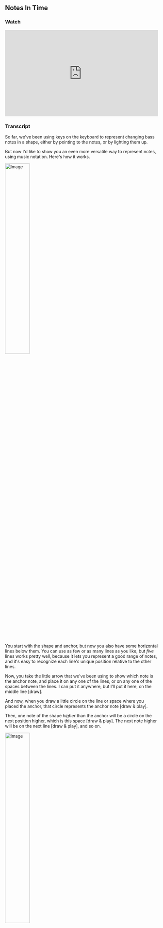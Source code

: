 ## Notes In Time



### Watch

<style>
.embed-container {
    position: relative;
    padding-bottom: 56.25%;
    height: 0;
    overflow: hidden;
    max-width: 100%;
  }
  iframe{
    position: absolute;
    top: 0;
    left: 0;
    width: 100%;
    height: 100%;
  }
</style>
<div class='embed-container'>
  <iframe src='https://www.youtube.com/embed/9JgYHum55hI?rel=0' frameborder='0' allowfullscreen></iframe>
</div>



### Transcript

So far, we've been using keys on the keyboard to represent changing bass notes in a shape, either by pointing to the notes, or by lighting them up.

But now I'd like to show you an even more versatile way to represent notes, using music notation. Here's how it works.

<img src="../media/notation/lines_1.png" alt="Image" align="center" style="width: 40%;">

You start with the shape and anchor, but now you also have some horizontal lines below them. You can use as few or as many lines as you like, but *five* lines works pretty well, because it lets you represent a good range of notes, and it's easy to recognize each line's unique position relative to the other lines.

Now, you take the little arrow that we've been using to show which note is the anchor note, and place it on any one of the lines, or on any one of the spaces between the lines. I can put it anywhere, but I'll put it here, on the middle line [draw].

And now, when you draw a little circle on the line or space where you placed the anchor, that circle represents the anchor note [draw & play].

Then, one note of the shape *higher* than the anchor will be a circle on the next position higher, which is this space [draw & play]. The next note higher will be on the next line [draw & play], and so on.

<img src="../media/notation/lines_2.png" alt="Image" align="center" style="width: 40%;">

Or, you can draw notes *lower* than the anchor in the same way. Starting from the anchor, the next note of the shape lower will be a circle on the next position lower [draw & play], and so on [draw & play].

<img src="../media/notation/lines_3.png" alt="Image" align="center" style="width: 40%;">

This means, if we look at the bass notes in a song [start song]:

<img src="../media/notation/ex_1_simple.png" alt="Image" align="center" style="width: 40%;">

This is the anchor [point & play], the next bass note is one, two notes of the shape lower than the anchor [point & play], then the next note is three lower [point & play], and then back to two lower [point & play]. And the pattern repeats.

Or, for a different song:

<img src="../media/notation/ex_5_simple.png" alt="Image" align="center" style="width: 40%;">

Here, the first bass note is one, two notes higher than the anchor [point & play], the next note is one higher [point & play], and then we're back to the anchor for the final two bass notes [point & play]. And the pattern repeats.

[stop song]

So the lines&mdash;and the spaces between them&mdash;represent the notes of the shape. And rather than pointing to a key on the keyboard and saying, "this note," the lines and spaces emphasize the *relationships* between notes of the shape&mdash;how much higher or lower they are from the anchor, and from one another.

So now you can say, "the note two lower than the anchor," and I'll know exactly which note you're talking about.

But that's not all the lines do. They also show us relationships between notes in *time*.

For one thing, the notes are written one after the other, which shows us their progression from one note to the next. And that's something you can't quite represent on the keyboard alone.

Beyond that, they the progression of time through the song. But it's not quite the same way a clock represents time. Instead, it's the time that arises from the song's regular beat, or *pulse*.

[start song]

You can *feel* a song's pulse, because it's the rate at which you most naturally move along to the song. So tap your foot, or bob your head, or dance along, and that's the pulse.

<img src="../media/notation/ex_5.png" alt="Image" align="center" style="width: 100%;">

We can show the pulse by adding dots to the notation. Each dot represents one pulse, and now you can see *when* each note happens in the song, relative to the pulse, like this [point & play].

So give it a try. Keep playing along with songs that have changing bass notes, but now, you'll see the patterns as music notation, rather than as keys lit up on the keyboard.

You can also try using notation to write down some of your own ideas, like what you came up with playing with the anchor. And if you want to show two or more notes played at the same time, write them on top of one another, like this [draw & play].

<img src="../media/notation/lines_4.png" alt="Image" align="center" style="width: 40%;">

Play around with this. And when you feel like you've started to get the hang of how music notation can represent what you play, that's when you're ready to come back for more.



### Example Songs

<a href="https://www.youtube.com/watch?v=JXgV1rXUoME" target="_blank">You Right - Doja Cat</a>  
(1 pattern, 4 bass notes)

<img src="../media/notation/ex_1.png" alt="Image" align="center" style="width: 100%;">

<a href="https://www.youtube.com/watch?v=HEydV4B6mRQ" target="_blank">De Cora - Rauw Alejandro & J Balvin</a>  
(1 pattern, 4 bass notes)

<img src="../media/notation/ex_2.png" alt="Image" align="center" style="width: 100%;">

<a href="https://www.youtube.com/watch?v=BC19kwABFwc" target="_blank">Love Again - Dua Lipa</a>  
(1 pattern, 4 bass notes)

<img src="../media/notation/ex_3.png" alt="Image" align="center" style="width: 100%;">

<a href="https://www.youtube.com/watch?v=Zc3cxj5pDIs" target="_blank">If I Didn't Love You - Jason Aldean & Carrie Underwood</a>  
(1 pattern, 4 bass notes)

<img src="../media/notation/ex_4.png" alt="Image" align="center" style="width: 100%;">

<a href="https://www.youtube.com/watch?v=ymIi1kLLmWw" target="_blank">The Day You Left - Poo Bear</a>  
(1 pattern, 4 bass notes)

<img src="../media/notation/ex_5.png" alt="Image" align="center" style="width: 100%;">

<a href="https://www.youtube.com/watch?v=wvsP_lzh2-8" target="_blank">Solar Power - Lorde</a>  
(2 patterns, 4 bass notes each)

<img src="../media/notation/ex_6.png" alt="Image" align="center" style="width: 100%;">

<a href="https://www.youtube.com/watch?v=CFMz9DOhaJ8" target="_blank">Every Time I Cry - Ava Max</a>  
(2 patterns, 4 bass notes each)

<img src="../media/notation/ex_7.png" alt="Image" align="center" style="width: 100%;">



<a href="../player/bass-notes" target="_blank">More Bass Note Songs</a>



And a blank sheet to try on your own:

<embed
	src="https://shapesmusic.com/media/notation_blank.pdf"
	type="application/pdf"
	width="100%"
	height="500px"
/>
